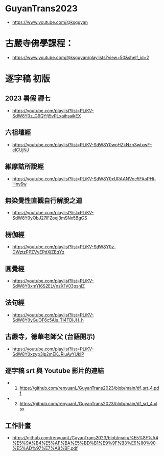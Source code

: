 # GuyanTrans2023

- https://www.youtube.com/@ksguyan

# 古嚴寺佛學課程：
- https://www.youtube.com/@ksguyan/playlists?view=50&shelf_id=2

# 逐字稿 初版
## 2023 暑假 禪七
- https://youtube.com/playlist?list=PLiKV-SdW8Y0z_G9QYfj5vPLxaihsaikEX

## 六祖壇經
- https://youtube.com/playlist?list=PLiKV-SdW8Y0wpHZkNzn3wtxwF-elCUjNJ

## 維摩詰所說經
- https://youtube.com/playlist?list=PLiKV-SdW8Y0xURAANVoe5FAoPHi-Hnv6w 

## 無染覺性直觀自行解脫之道
- https://youtube.com/playlist?list=PLiKV-SdW8Y0yObJ27lFZoej3mSNx5BgGS

## 楞伽經
- https://youtube.com/playlist?list=PLiKV-SdW8Y0z-DWztzPPZVyEPdXjZEqYz

## 圓覺經
- https://youtube.com/playlist?list=PLiKV-SdW8Y0xmYI6S2ELVnzX1V03pshlZ

## 法句經
- https://youtube.com/playlist?list=PLiKV-SdW8Y0yGuOF6c5Als_Tl4TDIJH_h

## 古嚴寺，德華老師父 (台語開示)
- https://youtube.com/playlist?list=PLiKV-SdW8Y0xzyp3lp2mEKJRiuAyYUkiP

## 逐字稿 srt 與 Youtube 影片的連結
- 1. https://github.com/renyuanL/GuyanTrans2023/blob/main/df_srt_4.pdf
- 2. https://github.com/renyuanL/GuyanTrans2023/blob/main/df_srt_4.xlsx

## 工作計畫
- https://github.com/renyuanL/GuyanTrans2023/blob/main/%E5%8F%A4%E5%9A%B4%E5%AF%BA%E5%BD%B1%E9%9F%B3%E9%80%90%E5%AD%97%E7%A8%BF.pdf

  


